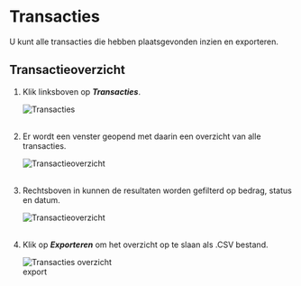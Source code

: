 # Transacties

U kunt alle transacties die hebben plaatsgevonden inzien en exporteren.

## Transactieoverzicht

1.  Klik linksboven op **_Transacties_**.

    <img src="https://raw.githubusercontent.com/teamforus/manuals/master/img/manual-aanbieder-transacties.png" alt="Transacties" style="max-width:300px">
    <br />&nbsp;

2.  Er wordt een venster geopend met daarin een overzicht van alle transacties.

    <img src="https://raw.githubusercontent.com/teamforus/manuals/master/img/manual-aanbieder-transactieoverzicht.png" alt="Transactieoverzicht">
    <br />&nbsp;

3.  Rechtsboven in kunnen de resultaten worden gefilterd op bedrag, status en datum.

    <img src="https://raw.githubusercontent.com/teamforus/manuals/master/img/manual-aanbieder-transactieoverzicht.png" alt="Transactieoverzicht">
    <br />&nbsp;


4. Klik op **_Exporteren_** om het overzicht op te slaan als .CSV bestand.

    <img src="https://raw.githubusercontent.com/teamforus/manuals/master/img/manual-aanbieder-transactieoverzicht-export.png" alt="Transacties overzicht export" style="max-width:200px">
    <br />&nbsp;
